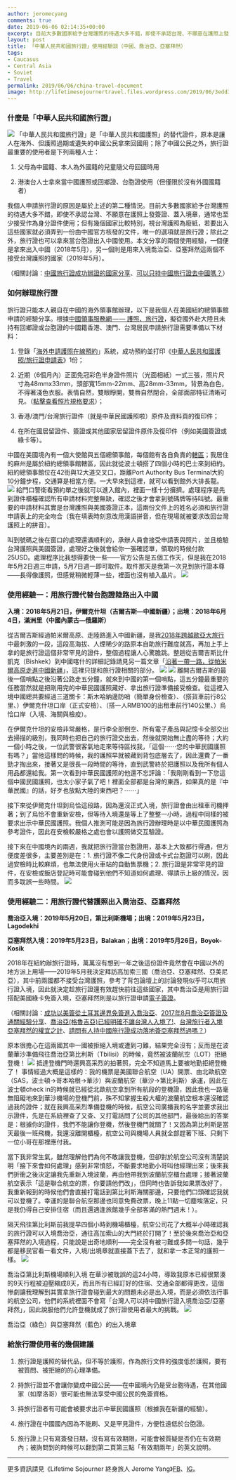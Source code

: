 ```yaml
---
author: jeromecyang
comments: true
date: 2019-06-06 02:14:35+00:00
excerpt: 目前大多數國家給予台灣護照的待遇大多不錯，即使不承認台灣、不願意在護照上發簽證、蓋入境章，通常也至少接受作為身分證件使用；但有幾個國家比較特別，視台灣護照為廢紙，若要出入這些國家就必須弄到一份由中國官方核發的文件，唯一的選項就是旅行證。本文分享的兩個使用經驗，一個便是拿來出入中國（2018年5月），另一個則是用來入境喬治亞、亞塞拜然這兩個不接受台灣護照的國家（2019年5月）。
layout: post
title: 「中華人民共和國旅行證」使用經驗談（中國、喬治亞、亞塞拜然）
tags:
- Caucasus
- Central Asia
- Soviet
- Travel
permalink: 2019/06/06/china-travel-document
image: http://lifetimesojournertravel.files.wordpress.com/2019/06/3edd3-1s_6-lixsecadiyyfajfscq.jpeg
---
```


### 什麼是「中華人民共和國旅行證」


![](http://lifetimesojournertravel.files.wordpress.com/2019/06/3edd3-1s_6-lixsecadiyyfajfscq.jpeg)
「中華人民共和國旅行證」是「中華人民共和國護照」的替代證件，原本是讓人在海外、但護照過期或遺失的中國公民拿來回國用；除了中國公民之外，旅行證最重要的使用者是下列兩種人士：



 	
  1. 父母為中國籍、本人為外國籍的兒童隨父母回國時用

 	
  2. 港澳台人士拿來當中國護照或回鄉證、台胞證使用（但僅限於沒有外國國籍者）


我個人申請旅行證的原因是屬於上述的第二種情況。目前大多數國家給予台灣護照的待遇大多不錯，即使不承認台灣、不願意在護照上發簽證、蓋入境章，通常也至少接受作為身分證件使用；但有幾個國家比較特別，視台灣護照為廢紙，若要出入這些國家就必須弄到一份由中國官方核發的文件，唯一的選項就是旅行證；除此之外，旅行證也可以拿來當台胞證出入中國使用。本文分享的兩個使用經驗，一個便是拿來出入中國（2018年5月），另一個則是用來入境喬治亞、亞塞拜然這兩個不接受台灣護照的國家（2019年5月）。

（相關討論：[中國旅行證成功辦證的國家分享](https://www.backpackers.com.tw/forum/showthread.php?t=10141235)、[可以只持中國旅行證去中國嗎？](https://www.backpackers.com.tw/forum/showthread.php?t=1559595)）


### 如何辦理旅行證


旅行證只能本人親自在中國的海外領事館辦理，以下是我個人在美國紐約總領事館申請的經驗分享。根據[中國領事服務網 — — 護照、旅行證](http://cs.mfa.gov.cn/zggmzhw/hzlxz/)，擬從國外赴大陸且未持有回鄉證或台胞證的中國籍香港、澳門、台灣居民申請旅行證需要準備以下材料：



 	
  1. 登錄「[海外申請護照在線預約](https://ppt.mfa.gov.cn/appo/)」系統，成功預約並打印《[中華人民共和國護照/旅行證申請表](http://cs.mfa.gov.cn/zlbg/bgzl/hzlxz/P020110624390097873774.pdf)》1份；

 	
  2. 近期（6個月內）正面免冠彩色半身證件照片（光面相紙）一式三張，照片尺寸為48mmx33mm，頭部寬15mm-22mm、高28mm-33mm，背景為白色，不得著淺色衣服。表情自然，雙眼睜開，雙唇自然閉合，全部面部特征清晰可見。（[點擊查看照片規格要求](http://cs.mfa.gov.cn/zggmzhw/hzlxz/sbhzlxz/W020190329386472685945.pdf)）；

 	
  3. 香港/澳門/台灣旅行證件（就是中華民國護照啦）原件及資料頁的復印件；

 	
  4. 在所在國居留證件、簽證或其他國家居留證件原件及復印件（例如美國簽證或綠卡等）。


中國在美國境內有一個大使館與五個總領事館，每個館有各自負責的[轄區](http://www.china-embassy.org/chn/zmzglj/t84176.htm)；我居住的麻州是屬於紐約總領事館轄區，因此就從波士頓搭了四個小時的巴士來到紐約。紐約總領事館位在42街與12大道交叉口，距離Port Authority Bus Terminal大約10分鐘步程，交通算是相當方便。一大早來到這裡，就可以看到館外大排長龍。
![](http://lifetimesojournertravel.files.wordpress.com/2019/06/80d37-1ds4fzsmbebb5qoapoof0yg.jpeg)
給門口警衛看預約單之後就可以進入館內，裡面一樣十分擁擠。處理程序是先到證件櫃檯確認所有申請材料完整無缺，確認之後才會拿到號碼牌等待叫號。最重要的申請材料其實是台灣護照與美國簽證正本，這兩份文件上的姓名必須和旅行證申請表上的完全吻合（我在填表時刻意改用漢語拼音，但在現場就被要求改回台灣護照上的拼音）。

叫到號碼之後在窗口的處理還滿順利的，承辦人員會接受申請表與照片，並且檢驗台灣護照與美國簽證，處理好之後就會給你一張確認單，領取的時候付款25USD。處理程序比我想得要快一些——官方公告是五個工作天，但是我在2018年5月2日週三申請，5月7日週一即可取件。取件那天是我第一次見到旅行證本尊——長得像護照，但感覺稍微輕薄一些，裡面也沒有植入晶片。
![](http://lifetimesojournertravel.files.wordpress.com/2019/06/9bf30-14b1s-ee5dfsinajksihcww.jpeg)


### 使用經驗一：用旅行證代替台胞證陸路出入中國


**入境：2018年5月21日，伊爾克什坦（吉爾吉斯—中國新疆）；出境：2018年6月4日，滿洲里（中國內蒙古—俄羅斯）**

從吉爾吉斯經過帕米爾高原、走陸路進入中國新疆，是我[2018年跨越歐亞大旅行](http://blog.jeromeyang.com/2018/07/42-how-i-planned-42-day-solo.html)中最刺激的一段，這段高海拔、人煙稀少的路原本自助旅行難度就高，再加上手上拿的是旅行證這個非常罕見的證件，整個過程讓人心驚膽跳。整趟從吉爾吉斯比什凱克（Bishkek）到中國喀什的詳細記錄請見另一篇文章「[沿著一帶一路，從帕米爾高原走進中國新疆](http://blog.jeromeyang.com/2018/10/traversing-belt-and-road-backpacking.html)」，這裡只提和旅行證相關的部分。
![](http://lifetimesojournertravel.files.wordpress.com/2019/06/d3398-0nbuxdwsey55nihoq.jpg)
![](http://lifetimesojournertravel.files.wordpress.com/2019/06/84951-0eavibsukwyxloml3.jpg)
離開吉爾吉斯的最後一個哨點之後沿著公路走五分鐘，就來到中國的第一個哨點，這五分鐘最重要的任務當然就是把剛用完的中華民國護照藏好、拿出旅行證準備接受檢查。從這裡入境中國總共要經過三道關卡：斯木哈納邊防哨（簡單身份檢查）、（搭貨車前行8公里、）伊爾克什坦口岸（正式安檢）、（搭一人RMB100的出租車前行140公里、）烏恰口岸（入境、海關與檢疫）。

在伊爾克什坦的安檢非常嚴格，是行李全部倒空、所有電子產品與記憶卡全部交出去掃描的級別，我同時也把自己的旅行證交出去，然後就開始無止盡的等待；大約一個小時之後，一位武警很客氣地走來等待區找我，「這個⋯⋯您的中華民國護照有嗎？」當他這樣問的時候，我的護照早就被藏到背包底層去了，因此還費了一番勁才掏出來，接著又是很長一段時間的等待，直到武警終於把護照以及我所有個人用品都還給我。第一次看到中華民國護照的他還不忘評論：「我剛剛看到一下您這個中國民國護照，也太小家子氣了吧！裡面全部都是台灣的東西，如果真的是『中華民國』的話，好歹也放點大陸的東西吧？⋯⋯」

接下來從伊爾克什坦到烏恰這段路，因為還沒正式入境，旅行證會由出租車司機押著；到了烏恰不會重新安檢，但等待入境還是等上了整整一小時，過程中同樣的被要求出示中華民國護照。我個人推測可能是因為旅行證辦理時是以中華民國護照為參考證件，因此在安檢較嚴格之處也會以護照做交互驗證。

接下來在中國境內的兩週，我就把旅行證當台胞證用，基本上大致都行得通，但方便度差很多，主要差別是在：1. 旅行證不像二代身份證或卡式台胞證可以刷，因此過安檢時比較麻煩，也無法使用火車站的自動售票機；2. 旅行證是非常罕見的證件，在安檢或飯店登記時可能會碰到他們不知道如何處理、得請示上級的情況，因而多耽誤一些時間。
![](http://lifetimesojournertravel.files.wordpress.com/2019/06/90e0f-1pjqkyfcwpy7esk5dmdxkvw.jpeg)


### 使用經驗二：用旅行證代替護照出入喬治亞、亞塞拜然


**喬治亞入境：2019年5月20日，第比利斯機場；出境：2019年5月23日， Lagodekhi**

**亞塞拜然入境：2019年5月23日，Balakan；出境：2019年5月26日，Boyok-Kosik**

2018年在紐約辦旅行證時，萬萬沒有想到一年之後這份證件竟然會在中國以外的地方派上用場——2019年5月我決定拜訪高加索三國（喬治亞、亞塞拜然、亞美尼亞），其中前兩國都不接受台灣護照，參考了背包論壇上的討論發現似乎可以用旅行證入境，因此就決定趁旅行證還有效趕快前往這些國家，其中喬治亞是用旅行證搭配美國綠卡免簽入境，亞塞拜然則是以旅行證申請[電子簽證](https://evisa.com.az/)。

（相關討論：[成功以美簽從土耳其邊界免簽進入喬治亞](https://www.backpackers.com.tw/forum/showthread.php?t=992449)、[2017年8月喬治亞簽證及通關經驗分享](https://www.backpackers.com.tw/forum/showthread.php?t=1995661)、[喬治亞(格魯吉亞)已經明確不讓台灣人入境了!](https://www.backpackers.com.tw/forum/showthread.php?t=1818951)、[台灣旅行者入境亞塞拜然的權宜之計](https://www.backpackers.com.tw/forum/showthread.php?t=10083740)、[請問有人持中國旅行證成功落地簽亞塞拜然過嗎？](https://www.backpackers.com.tw/forum/showthread.php?t=10103339)）

原本很擔心在這兩國其中一國被拒絕入境或遭到刁難，結果完全沒有；反而是在波蘭華沙準備飛往喬治亞第比利斯（Tbilisi）的時候，竟然被波蘭航空（LOT）拒絕登機！
![](https://cdn-images-1.medium.com/max/800/0*SUZsuK0VxMOIDQeL)
抵達登機門時還興高采烈的拍著照，完全不知道馬上要被地勤拒絕登機了！
事情經過大概是這樣的：我的機票是美國聯合航空（UA）開票、由北歐航空（SAS，波士頓→哥本哈根→華沙）與波蘭航空（華沙→第比利斯）承運，因此在波士頓check in的時候就已經從北歐航空拿到所有航段的登機證，因此我也一路毫無阻礙地來到華沙機場的登機門前，殊不知掌握生殺大權的波蘭航空根本還沒確認過我的證件；就在我興高采烈準備登機的時候，航空公司廣播我的名字並要求我出示證件，先是在系統裡查了又查、又打電話問了公司的其他部門，最後給出的答案是：根據你的證件，我們不能讓你登機，然後登機門就關了！又因為第比利斯是當天最後一班飛機，我還沒離開櫃檯，航空公司與機場人員就全部趕著下班、只剩下一位小哥在那裡應付我。

當下我非常生氣，雖然理解他們為何不敢讓我登機，但卻對於航空公司沒有清楚說明「接下來會如何處理」感到非常憤怒，不斷要求地勤小哥叫他經理出來；後來我們折衝之後決定讓我先重新入境波蘭，再由他帶我到波蘭航空櫃台處理；接著波蘭航空表示「這是聯合航空的票，你要請他們改」，但同時也告訴我如果票改好了，我重新報到的時候他們會直接打電話到第比利斯海關那邊，只要他們口頭確認我就可以登機了。幸運的是聯合航空那邊也同意免費改票，晚上11點一切塵埃落定，只是我仍得自己安排住宿（而且還適逢旅館幾乎全部客滿的熱門週末！）。

隔天飛往第比利斯前我提早四個小時到機場櫃檯，航空公司花了大概半小時確認我的旅行證可以入境喬治亞，通往高加索山的大門終於打開了！至於後來喬治亞和亞塞拜然的入境過程，只能說是出奇地順利——完全沒有被刁難或多問一句話，幾乎都是移民官看一看文件，入境/出境章就直接蓋下去了，就和拿一本正常的護照一樣。
![](https://cdn-images-1.medium.com/max/800/0*vqj-S3eBz0c4qHFp)

喬治亞第比利斯機場順利入境
在華沙被耽誤的這24小時，導致我原本已經很緊湊的9天行程被迫壓縮成8天，而且所有已經訂好的住宿、交通全部都得更改，這個慘劇讓我理解到其實拿旅行證會碰到最大的問題未必是出入境，而是必須依法行事的航空公司，他們的系統裡面不會寫「台灣人可以持中國旅行證入境喬治亞/亞塞拜然」，因此說服他們允許登機就成了旅行證使用者最大的挑戰。
![](http://lifetimesojournertravel.files.wordpress.com/2019/06/069c1-1nivgeo2gd_44nphcfup4_q.jpeg)

喬治亞（綠色）與亞塞拜然（藍色）的出入境章


### 給旅行證使用者的幾個建議





 	
  1. 旅行證是護照的替代品，但不等於護照，作為旅行文件的強度低於護照，要有被質問、被拒絕的的心理準備。

 	
  2. 持旅行證並不會讓你變成中國公民——在中國境內仍是受台胞待遇，在其他國家（如摩洛哥）很可能也無法享受中國公民的免簽資格。

 	
  3. 持旅行證者有可能會被要求出示中華民國護照（根據我在新疆的經驗）。

 	
  4. 旅行證在中國國內因為不能刷、又是罕見證件，方便性遠低於台胞證。

 	
  5. 旅行證上只有寫簽發日期，沒有寫有效期限，可能會被質疑是否仍在有效期內；被詢問到的時候可以翻到第二頁第三點「有效期兩年」的英文說明。





* * *



更多資訊請見《Lifetime Sojourner 終身旅人 Jerome Yang》[FB](https://www.facebook.com/lifetimesojourner)、[IG](https://www.instagram.com/lifetimesojourner/)。
